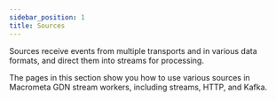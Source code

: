 ```yaml
---
sidebar_position: 1
title: Sources
---
```


Sources receive events from multiple transports and in various data formats, and direct them into streams for processing.

The pages in this section show you how to use various sources in Macrometa GDN stream workers, including streams, HTTP, and Kafka.

